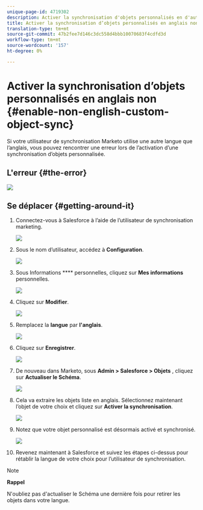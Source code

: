 ```yaml
---
unique-page-id: 4719302
description: Activer la synchronisation d'objets personnalisés en d'autres langues que l'anglais - Documents marketing - Documentation du produit
title: Activer la synchronisation d’objets personnalisés en anglais non
translation-type: tm+mt
source-git-commit: 47b2fee7d146c3dc558d4bbb10070683f4cdfd3d
workflow-type: tm+mt
source-wordcount: '157'
ht-degree: 0%

---
```



# Activer la synchronisation d’objets personnalisés en anglais non {#enable-non-english-custom-object-sync}

Si votre utilisateur de synchronisation Marketo utilise une autre langue que l’anglais, vous pouvez rencontrer une erreur lors de l’activation d’une synchronisation d’objets personnalisée.

## L&#39;erreur {#the-error}

![](assets/image2014-12-10-13-3a17-3a51.png)

## Se déplacer {#getting-around-it}

1. Connectez-vous à Salesforce à l’aide de l’utilisateur de synchronisation marketing.

   ![](assets/image2014-12-10-13-3a18-3a1.png)

1. Sous le nom d’utilisateur, accédez à **Configuration**.

   ![](assets/image2014-12-10-13-3a18-3a11.png)

1. Sous Informations **** personnelles, cliquez sur **Mes informations** personnelles.

   ![](assets/image2014-12-10-13-3a18-3a22.png)

1. Cliquez sur **Modifier**.

   ![](assets/image2014-12-10-13-3a18-3a32.png)

1. Remplacez la **langue** par **l&#39;anglais**.

   ![](assets/image2014-12-10-13-3a18-3a45.png)

1. Cliquez sur **Enregistrer**.

   ![](assets/image2014-12-10-13-3a18-3a55.png)

1. De nouveau dans Marketo, sous **Admin > Salesforce > Objets** , cliquez sur **Actualiser le Schéma**.

   ![](assets/image2014-12-10-13-3a19-3a6.png)

1. Cela va extraire les objets liste en anglais. Sélectionnez maintenant l’objet de votre choix et cliquez sur **Activer la synchronisation**.

   ![](assets/image2014-12-10-13-3a19-3a16.png)

1. Notez que votre objet personnalisé est désormais activé et synchronisé.

   ![](assets/image2014-12-10-13-3a19-3a26.png)

1. Revenez maintenant à Salesforce et suivez les étapes ci-dessus pour rétablir la langue de votre choix pour l’utilisateur de synchronisation.

>[!NOTE]
>
>**Rappel**
>
>N&#39;oubliez pas d&#39;actualiser le Schéma une dernière fois pour retirer les objets dans votre langue.

